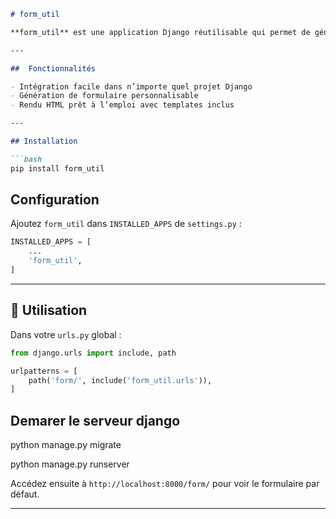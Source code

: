 
````markdown
# form_util

**form_util** est une application Django réutilisable qui permet de générer et afficher facilement des formulaires dans vos projets Django.

---

##  Fonctionnalités

- Intégration facile dans n’importe quel projet Django
- Génération de formulaire personnalisable
- Rendu HTML prêt à l’emploi avec templates inclus

---

## Installation

```bash
pip install form_util
````


## Configuration

Ajoutez `form_util` dans `INSTALLED_APPS` de `settings.py` :

```python
INSTALLED_APPS = [
    ...
    'form_util',
]
```

---

## 🧠 Utilisation

Dans votre `urls.py` global :

```python
from django.urls import include, path

urlpatterns = [
    path('form/', include('form_util.urls')),
]
```


## Demarer le serveur django  

python manage.py migrate

python manage.py runserver 

Accédez ensuite à `http://localhost:8000/form/` pour voir le formulaire par défaut.

---
